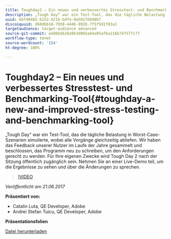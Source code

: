 ```yaml
---
title: Toughday2 – Ein neues und verbessertes Stresstest- und Benchmarking-Tool
description: „Tough Day“ war ein Test-Tool, das die tägliche Belastung in Worst-Case-Szenarien simulierte, wobei alle Vorgänge gleichzeitig abliefen. Wir haben das Feedback unserer Nutzer im Laufe der Jahre gesammelt und beschlossen, das Programm neu zu schreiben, um den Anforderungen gerecht zu werden.
uuid: 6bf40482-6152-421b-bdfe-9a50176b98b7
discoiquuid: d60dbb18-7938-4446-9928-7f5f5d1f83a1
targetaudience: target-audience advanced
source-git-commit: edd0bdb28a9b3d065a64a95af6a216b747577c77
workflow-type: tm+mt
source-wordcount: '154'
ht-degree: 100%

---
```


# Toughday2 – Ein neues und verbessertes Stresstest- und Benchmarking-Tool{#toughday-a-new-and-improved-stress-testing-and-benchmarking-tool}

„Tough Day“ war ein Test-Tool, das die tägliche Belastung in Worst-Case-Szenarien simulierte, wobei alle Vorgänge gleichzeitig abliefen. Wir haben das Feedback unserer Nutzer im Laufe der Jahre gesammelt und beschlossen, das Programm neu zu schreiben, um den Anforderungen gerecht zu werden. Für Ihre eigenen Zwecke wird Tough Day 2 nach der Sitzung öffentlich zugänglich sein. Nehmen Sie an einer Live-Demo teil, um die Ergebnisse zu sehen und über die Änderungen zu sprechen.

>[!VIDEO](https://video.tv.adobe.com/v/18935/?quality=9)

*Veröffentlicht am 21.06.2017*

**Präsentiert von:**

* Catalin Luta, QE Developer, Adobe
* Andrei Stefan Tuicu, QE Developer, Adobe

**Präsentationsfolien**

[Datei herunterladen](assets/aem-gems-toughday2.pdf)
<!--
[Get back to the Overview](https://helpx.adobe.com/experience-manager/kt/eseminars/gems/aem-index.html)
-->
